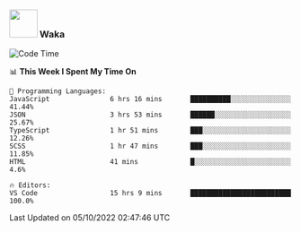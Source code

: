 ### <img src="https://media.giphy.com/media/VgCDAzcKvsR6OM0uWg/giphy.gif" width="50"> Waka

  <!--START_SECTION:waka-->
![Code Time](http://img.shields.io/badge/Code%20Time-906%20hrs%2013%20mins-blue)

📊 **This Week I Spent My Time On** 

```text
💬 Programming Languages: 
JavaScript               6 hrs 16 mins       ██████████░░░░░░░░░░░░░░░   41.44% 
JSON                     3 hrs 53 mins       ██████░░░░░░░░░░░░░░░░░░░   25.67% 
TypeScript               1 hr 51 mins        ███░░░░░░░░░░░░░░░░░░░░░░   12.26% 
SCSS                     1 hr 47 mins        ███░░░░░░░░░░░░░░░░░░░░░░   11.85% 
HTML                     41 mins             █░░░░░░░░░░░░░░░░░░░░░░░░   4.6%

🔥 Editors: 
VS Code                  15 hrs 9 mins       █████████████████████████   100.0%

```


 Last Updated on 05/10/2022 02:47:46 UTC
<!--END_SECTION:waka-->
